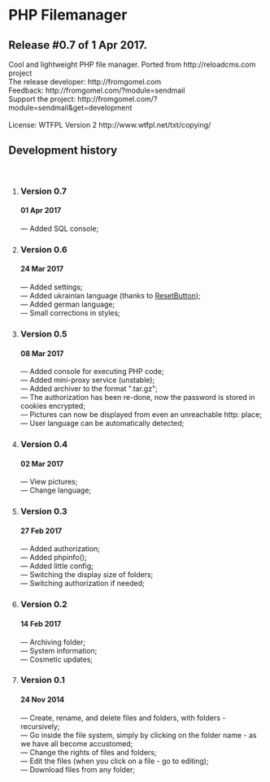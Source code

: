<h1>PHP Filemanager</h1>
<h2>Release #0.7 of 1 Apr 2017.</h2>
Cool and lightweight PHP file manager. 
Ported from http://reloadcms.com project<br />
The release developer: http://fromgomel.com<br />
Feedback: http://fromgomel.com/?module=sendmail<br />
Support the project: http://fromgomel.com/?module=sendmail&get=development<br /><br />
License: WTFPL Version 2 http://www.wtfpl.net/txt/copying/

<h2>Development history</h2><br />
<ol>
	<li>
		<h3>Version 0.7</h3>
		<h4>01 Apr 2017</h4>
		<p>
			— Added SQL console;<br />
		</p>
	</li>
	<li>
		<h3>Version 0.6</h3>
		<h4>24 Mar 2017</h4>
		<p>
			— Added settings;<br />
			— Added ukrainian language (thanks to <a href="https://github.com/ResetButton">ResetButton</a>);<br />
			— Added german language;<br />
			— Small corrections in styles;<br />
		</p>
	</li>
	<li>
		<h3>Version 0.5</h3>
		<h4>08 Mar 2017</h4>
		<p>
			— Added console for executing PHP code;<br />
			— Added mini-proxy service (unstable);<br />
			— Added archiver to the format ".tar.gz";<br />
			— The authorization has been re-done, now the password is stored in cookies encrypted;<br />
			— Pictures can now be displayed from even an unreachable http: place;<br />
			— User language can be automatically detected;<br />
		</p>
	</li>
	<li>
		<h3>Version 0.4</h3>
		<h4>02 Mar 2017</h4>
		<p>
			— View pictures;<br />
			— Change language;<br />
		</p>
	</li>
	<li>
		<h3>Version 0.3</h3>
		<h4>27 Feb 2017</h4>
		<p>
			— Added authorization;<br />
			— Added phpinfo();<br />
			— Added little config;<br />
			— Switching the display size of folders;<br />
			— Switching authorization if needed;<br />
		</p>
	</li>
	<li>
		<h3>Version 0.2</h3>
		<h4>14 Feb 2017</h4>
		<p>
			— Archiving folder;<br />
			— System information;<br />
			— Cosmetic updates;<br />
		</p>
	</li>
	<li>
		<h3>Version 0.1</h3>
		<h4>24 Nov 2014</h4>
		<p>
			— Create, rename, and delete files and folders, with folders - recursively;<br />
			— Go inside the file system, simply by clicking on the folder name - as we have all become accustomed;<br />
			— Change the rights of files and folders;<br />
			— Edit the files (when you click on a file - go to editing);<br />
			— Download files from any folder;<br />
		</p>
	</li>
</ol>
<br />
